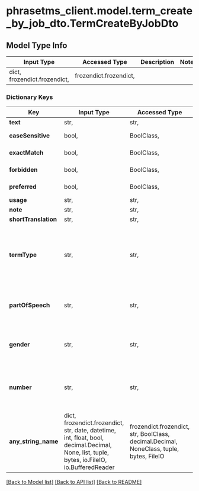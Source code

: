 # phrasetms_client.model.term_create_by_job_dto.TermCreateByJobDto

## Model Type Info

| Input Type                   | Accessed Type          | Description | Notes |
| ---------------------------- | ---------------------- | ----------- | ----- |
| dict, frozendict.frozendict, | frozendict.frozendict, |             |

### Dictionary Keys

| Key                  | Input Type                                                                                                                                  | Accessed Type                                                                           | Description                                                        | Notes                                                                                                   |
| -------------------- | ------------------------------------------------------------------------------------------------------------------------------------------- | --------------------------------------------------------------------------------------- | ------------------------------------------------------------------ | ------------------------------------------------------------------------------------------------------- |
| **text**             | str,                                                                                                                                        | str,                                                                                    |                                                                    |
| **caseSensitive**    | bool,                                                                                                                                       | BoolClass,                                                                              | Default: false                                                     | [optional]                                                                                              |
| **exactMatch**       | bool,                                                                                                                                       | BoolClass,                                                                              | Default: false                                                     | [optional]                                                                                              |
| **forbidden**        | bool,                                                                                                                                       | BoolClass,                                                                              | Default: false                                                     | [optional]                                                                                              |
| **preferred**        | bool,                                                                                                                                       | BoolClass,                                                                              | Default: false                                                     | [optional]                                                                                              |
| **usage**            | str,                                                                                                                                        | str,                                                                                    |                                                                    | [optional]                                                                                              |
| **note**             | str,                                                                                                                                        | str,                                                                                    |                                                                    | [optional]                                                                                              |
| **shortTranslation** | str,                                                                                                                                        | str,                                                                                    |                                                                    | [optional]                                                                                              |
| **termType**         | str,                                                                                                                                        | str,                                                                                    |                                                                    | [optional] must be one of ["FULL_FORM", "SHORT_FORM", "ACRONYM", "ABBREVIATION", "PHRASE", "VARIANT", ] |
| **partOfSpeech**     | str,                                                                                                                                        | str,                                                                                    |                                                                    | [optional] must be one of ["ADJECTIVE", "NOUN", "VERB", "ADVERB", ]                                     |
| **gender**           | str,                                                                                                                                        | str,                                                                                    |                                                                    | [optional] must be one of ["MASCULINE", "FEMININE", "NEUTRAL", ]                                        |
| **number**           | str,                                                                                                                                        | str,                                                                                    |                                                                    | [optional] must be one of ["SINGULAR", "PLURAL", "UNCOUNTABLE", ]                                       |
| **any_string_name**  | dict, frozendict.frozendict, str, date, datetime, int, float, bool, decimal.Decimal, None, list, tuple, bytes, io.FileIO, io.BufferedReader | frozendict.frozendict, str, BoolClass, decimal.Decimal, NoneClass, tuple, bytes, FileIO | any string name can be used but the value must be the correct type | [optional]                                                                                              |

[[Back to Model list]](../../README.md#documentation-for-models) [[Back to API list]](../../README.md#documentation-for-api-endpoints) [[Back to README]](../../README.md)
